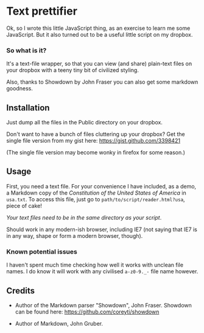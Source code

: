 # Text prettifier

Ok, so I wrote this little JavaScript thing, as an exercise to learn me some
JavaScript. But it also turned out to be a useful little script on my 
dropbox.

### So what is it?

It's a text-file wrapper, so that you can view (and share) plain-text files 
on your dropbox with a teeny tiny bit of civilized styling.

Also, thanks to Showdown by John Fraser you can also get some markdown
goodness.

## Installation

Just dump all the files in the Public directory on your dropbox. 

Don't want to have a bunch of files cluttering up your dropbox? Get the 
single file version from my gist here: https://gist.github.com/3398421

(The single file version may become wonky in firefox for some reason.)

## Usage

First, you need a text file. For your convenience I have included, as a 
demo, a Markdown copy of the _Constitution of the United States of America_ 
in `usa.txt`. To access this file, just go to 
`path/to/script/reader.html?usa`, piece of cake!

*Your text files need to be in the same directory as your script*.

Should work in any modern-ish browser, including IE7 (not saying that IE7
is in any way, shape or form a modern browser, though).

### Known potential issues

I haven't spent much time checking how well it works with unclean file 
names. I do know it will work with any civilised `a-z0-9._-` file name
however.

## Credits

* Author of the Markdown parser "Showdown", John Fraser. Showdown can be 
found here: https://github.com/coreyti/showdown

* Author of Markdown, John Gruber.